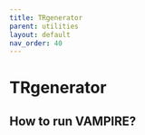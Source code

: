 ```yaml
---
title: TRgenerator
parent: utilities
layout: default
nav_order: 40
---
```


# **TRgenerator**

## How to run VAMPIRE?

